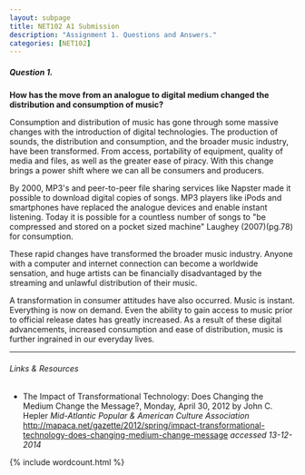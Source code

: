 ```yaml
---
layout: subpage
title: NET102 A1 Submission
description: "Assignment 1. Questions and Answers."
categories: [NET102]
---
```


##### Question 1.
**How has the move from an analogue to digital medium changed the distribution and consumption of music?**

   Consumption and distribution of music has gone through some massive changes with the introduction of digital technologies. The production of sounds, the distribution and consumption, and the broader music industry, have been transformed. From access, portability of equipment, quality of media and files, as well as the greater ease of piracy. With this change brings a power shift where we can all be consumers and producers.

   By 2000, MP3's and peer-to-peer file sharing services like Napster made it possible to download digital copies of songs. MP3 players like iPods and smartphones have replaced the analogue devices and enable instant listening. Today it is possible for a countless number of songs to "be compressed and stored on a pocket sized machine" Laughey (2007)(pg.78) for consumption.

   These rapid changes have transformed the broader music industry. Anyone with a computer and internet connection can become a worldwide sensation, and huge artists can be financially disadvantaged by the streaming and unlawful distribution of their music. 

   A transformation in consumer attitudes have also occurred. Music is instant. Everything is now on demand. Even the ability to gain access to music prior to official release dates has greatly increased. As a result of these digital advancements, increased consumption and ease of distribution, music is further ingrained in our everyday lives.


---

###### Links & Resources
- The Impact of Transformational Technology: Does Changing the Medium Change the Message?, Monday, April 30, 2012
by John C. Hepler *Mid-Atlantic Popular &
 American Culture Association* http://mapaca.net/gazette/2012/spring/impact-transformational-technology-does-changing-medium-change-message *accessed 13-12-2014*

{% include wordcount.html %}
